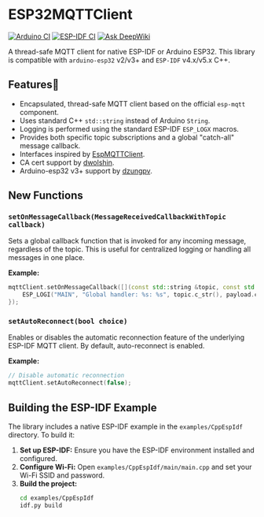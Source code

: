 # ESP32MQTTClient

[![Arduino CI](https://github.com/cyijun/ESP32MQTTClient/actions/workflows/ci4main.yml/badge.svg?branch=main)](https://github.com/cyijun/ESP32MQTTClient/actions/workflows/ci4main.yml)
[![ESP-IDF CI](https://github.com/cyijun/ESP32MQTTClient/actions/workflows/esp_idf_ci.yml/badge.svg)](https://github.com/cyijun/ESP32MQTTClient/actions/workflows/esp_idf_ci.yml)
[![Ask DeepWiki](https://deepwiki.com/badge.svg)](https://deepwiki.com/cyijun/ESP32MQTTClient)

A thread-safe MQTT client for native ESP-IDF or Arduino ESP32. This library is compatible with `arduino-esp32` v2/v3+ and `ESP-IDF` v4.x/v5.x C++.

## Features🦄

- Encapsulated, thread-safe MQTT client based on the official `esp-mqtt` component.
- Uses standard C++ `std::string` instead of Arduino `String`.
- Logging is performed using the standard ESP-IDF `ESP_LOGX` macros.
- Provides both specific topic subscriptions and a global "catch-all" message callback.
- Interfaces inspired by [EspMQTTClient](https://github.com/plapointe6/EspMQTTClient).
- CA cert support by [dwolshin](https://github.com/dwolshin).
- Arduino-esp32 v3+ support by [dzungpv](https://github.com/dzungpv).

## New Functions

### `setOnMessageCallback(MessageReceivedCallbackWithTopic callback)`

Sets a global callback function that is invoked for any incoming message, regardless of the topic. This is useful for centralized logging or handling all messages in one place.

**Example:**
```cpp
mqttClient.setOnMessageCallback([](const std::string &topic, const std::string &payload) {
    ESP_LOGI("MAIN", "Global handler: %s: %s", topic.c_str(), payload.c_str());
});
```

### `setAutoReconnect(bool choice)`

Enables or disables the automatic reconnection feature of the underlying ESP-IDF MQTT client. By default, auto-reconnect is enabled.

**Example:**
```cpp
// Disable automatic reconnection
mqttClient.setAutoReconnect(false);
```

## Building the ESP-IDF Example

The library includes a native ESP-IDF example in the `examples/CppEspIdf` directory. To build it:

1.  **Set up ESP-IDF:** Ensure you have the ESP-IDF environment installed and configured.
2.  **Configure Wi-Fi:** Open `examples/CppEspIdf/main/main.cpp` and set your Wi-Fi SSID and password.
3.  **Build the project:**
    ```bash
    cd examples/CppEspIdf
    idf.py build
    ```
